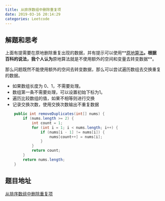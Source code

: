 ```yaml
---
title: 从排序数组中删除重复项
date: 2019-03-16 20:14:29
categories: Leetcode
---
```


## 解题和思考
上面有提需要在原地删除重复出现的数据，并有提示可以使用**[原地算法](https://zh.wikipedia.org/wiki/%E5%8E%9F%E5%9C%B0%E7%AE%97%E6%B3%95)**。根据百科的说法，我个人认为**原地算法就是不使用额外的空间和变量去转变数据**。

那么问题既然不能使用额外的空间去转变数据，那么可以尝试遍历数组去交换重复的数据。

  - 如果数组长度为 0、1，不需要处理。
  - 数组第一条不需要处理，可以设置初始下标为1。
  - 遍历比较数组的值，如果不相等则进行交换
  - 记录交换次数，使用交换次数输出不重复数据


```java
	public int removeDuplicates(int[] nums) {
        if (nums.length >= 2) {
            int count = 1;
            for (int i = 1; i < nums.length; i++) {
                if (nums[i - 1] != nums[i]) {
                    nums[count++] = nums[i];
                }
            }
            return count;
        }
        return nums.length;
	}
```

## 题目地址
[从排序数组中删除重复项](https://leetcode-cn.com/explore/interview/card/top-interview-questions-easy/1/array/21/)